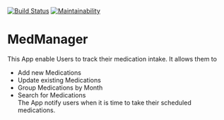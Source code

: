 [![Build Status](https://travis-ci.org/r4sh33d/MedManager.svg?branch=master)](https://travis-ci.org/r4sh33d/MedManager)
[![Maintainability](https://api.codeclimate.com/v1/badges/2ee0b2bb54f2530e708b/maintainability)](https://codeclimate.com/github/r4sh33d/MedManager/maintainability)

# MedManager 

This App enable Users to track their medication intake. It allows them to
 - Add new Medications
 - Update existing Medications
 - Group Medications by Month
 - Search for Medications<br/>The App notify users when it is time to take their scheduled medications.
